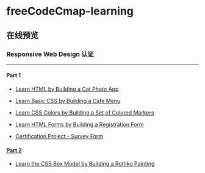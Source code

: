 # freeCodeCmap-learning

## 在线预览

### Responsive Web Design 认证
<hr>

#### Part 1

- <a href="http://198.46.218.141:8080/freeCodeCamp-learning/Responsive_Web_Design_Certification/Learn_HTML_by_Building_a_Cat_Photo_App/index.html">Learn HTML by Building a Cat Photo App</a>

- <a href="http://198.46.218.141:8080/freeCodeCamp-learning/Responsive_Web_Design_Certification/Learn_Basic_CSS_by_Building_a_Cafe_Menu/index.html">Learn Basic CSS by Building a Cafe Menu

- <a href="http://198.46.218.141:8080/freeCodeCamp-learning/Responsive_Web_Design_Certification/Learn_CSS_Colors_by_Building_a_Set_of_Colored_Markers/index.html">Learn CSS Colors by Building a Set of Colored Markers

- <a href="http://198.46.218.141:8080/freeCodeCamp-learning/Responsive_Web_Design_Certification/Learn_HTML_Forms_by_Building_a_Registration_Form/index.html">Learn HTML Forms by Building a Registration Form

- <a href="http://198.46.218.141:8080/freeCodeCamp-learning/Responsive_Web_Design_Certification/Certification_Project-Survey_Form/index.html">Certification Project - Survey Form

#### Part 2

- Learn the CSS Box Model by Building a Rothko Painting
